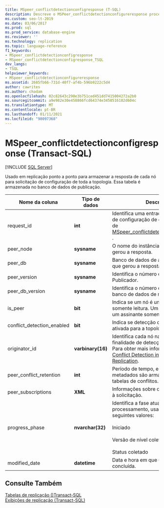 ```yaml
---
title: MSpeer_conflictdetectionconfigresponse (T-SQL)
description: Descreve o MSPeer_conflictdetectionconfigureresponse procedimento armazenado usado em replicação ponto a ponto para armazenar a resposta de cada nó a uma repergunta de configuração em toda a topologia.
ms.custom: seo-lt-2019
ms.date: 03/06/2017
ms.prod: sql
ms.prod_service: database-engine
ms.reviewer: ''
ms.technology: replication
ms.topic: language-reference
f1_keywords:
- MSpeer_conflictdetectionconfigresponse
- MSpeer_conflictdetectionconfigresponse_TSQL
dev_langs:
- TSQL
helpviewer_keywords:
- MSpeer_conflictdetectionconfigureresponse
ms.assetid: 2685fb66-731d-40f7-af4b-596b9222c5d4
author: cawrites
ms.author: chadam
ms.openlocfilehash: 02c82643c290e3b751ced451dd7415004272a2b0
ms.sourcegitcommit: a9e982e30e458866fcd64374e3458516182d604c
ms.translationtype: MT
ms.contentlocale: pt-BR
ms.lasthandoff: 01/11/2021
ms.locfileid: "98097368"
---
```

# <a name="mspeer_conflictdetectionconfigresponse-transact-sql"></a>MSpeer_conflictdetectionconfigresponse (Transact-SQL)
[!INCLUDE [SQL Server](../../includes/applies-to-version/sqlserver.md)]

  Usado em replicação ponto a ponto para armazenar a resposta de cada nó para solicitação de configuração de toda a topologia. Essa tabela é armazenada no banco de dados de publicação.  
  
|Nome da coluna|Tipo de dados|Descrição|  
|-----------------|---------------|-----------------|  
|request_id|**int**|Identifica uma entrada de solicitação de configuração de conflito na tabela de [MSpeer_conflictdetectionconfigrequest](../../relational-databases/system-tables/mspeer-conflictdetectionconfigrequest-transact-sql.md) .|  
|peer_node|**sysname**|O nome do instância do servidor que gerou a resposta.|  
|peer_db|**sysname**|Banco de dados de assinatura no par que gerou a resposta.|  
|peer_version|**sysname**|Identifica o número da versão do Publicador.|  
|peer_db_version|**sysname**|Identifica o número da versão do banco de dados de nível.|  
|is_peer|**bit**|Indica se um nó é um Assinante somente leitura. Um valor de **0** indicou um assinante somente leitura.|  
|conflict_detection_enabled|**bit**|Indica se detecção de conflito está ativada para a topologia.|  
|originator_id|**varbinary(16)**|Identifica cada nó na topologia com a finalidade de detecção de conflito. Para obter mais informações, consulte [Conflict Detection in Peer-to-Peer Replication](../../relational-databases/replication/transactional/peer-to-peer-conflict-detection-in-peer-to-peer-replication.md).|  
|peer_conflict_retention|**int**|Período de tempo, em dias, que os metadados são armazenados em tabelas de conflitos.|  
|peer_subscriptions|**XML**|Informações sobre o nó que respondeu à solicitação.|  
|progress_phase|**nvarchar(32)**|Identifica a fase atual de processamento, usando um dos seguintes valores:<br /><br /> Iniciado<br /><br /> Versão de nível coletada<br /><br /> Status coletado|  
|modified_date|**datetime**|Data e hora em que uma fase foi concluída.|  
  
## <a name="see-also"></a>Consulte Também  
 [Tabelas de replicação &#40;&#41;Transact-SQL ](../../relational-databases/system-tables/replication-tables-transact-sql.md)   
 [Exibições de replicação &#40;Transact-SQL&#41;](../../relational-databases/system-views/replication-views-transact-sql.md)  
  
  
